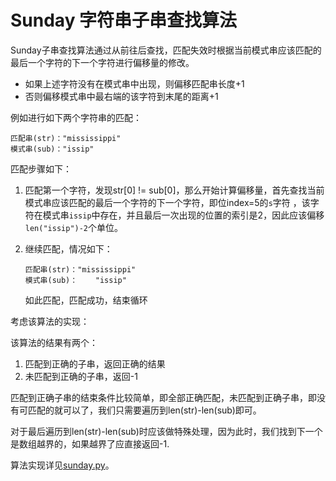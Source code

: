 # Sunday 字符串子串查找算法

Sunday子串查找算法通过从前往后查找，匹配失效时根据当前模式串应该匹配的最后一个字符的下一个字符进行偏移量的修改。

- 如果上述字符没有在模式串中出现，则偏移匹配串长度+1
- 否则偏移模式串中最右端的该字符到末尾的距离+1

例如进行如下两个字符串的匹配：

```
匹配串(str)："mississippi"
模式串(sub)："issip"
```

匹配步骤如下：

1. 匹配第一个字符，发现str[0] != sub[0]，那么开始计算偏移量，首先查找当前模式串应该匹配的最后一个字符的下一个字符，即位index=5的`s`字符
，该字符在模式串`issip`中存在，并且最后一次出现的位置的索引是2，因此应该偏移`len("issip")-2`个单位。
2. 继续匹配，情况如下：

   ```
   匹配串(str)："mississippi"
   模式串(sub)：    "issip"
   ```
   
    如此匹配，匹配成功，结束循环
    
 考虑该算法的实现：
 
 该算法的结果有两个：
 
 1. 匹配到正确的子串，返回正确的结果
 2. 未匹配到正确的子串，返回-1
 
 匹配到正确子串的结束条件比较简单，即全部正确匹配，未匹配到正确子串，即没有可匹配的就可以了，我们只需要遍历到len(str)-len(sub)即可。
 
 对于最后遍历到len(str)-len(sub)时应该做特殊处理，因为此时，我们找到下一个是数组越界的，如果越界了应直接返回-1.
 
 算法实现详见[sunday.py](sunday.py)。